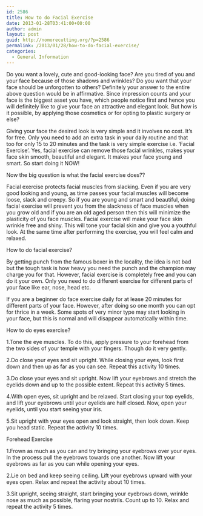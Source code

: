 ```yaml
---
id: 2586
title: How to do Facial Exercise
date: 2013-01-28T03:41:00+00:00
author: admin
layout: post
guid: http://nomorecutting.org/?p=2586
permalink: /2013/01/28/how-to-do-facial-exercise/
categories:
  - General Information
---
```

Do you want a lovely, cute and good-looking face? Are you tired of you and your face because of those shadows and wrinkles? Do you want that your face should be unforgotten to others? Definitely your answer to the entire above question would be in affirmative. Since impression counts and your face is the biggest asset you have, which people notice first and hence you will definitely like to give your face an attractive and elegant look. But how is it possible, by applying those cosmetics or for opting to plastic surgery or else?

Giving your face the desired look is very simple and it involves no cost. It’s for free. Only you need to add an extra task in your daily routine and that too for only 15 to 20 minutes and the task is very simple exercise i.e. ‘Facial Exercise’. Yes, facial exercise can remove those facial wrinkles, makes your face skin smooth, beautiful and elegant. It makes your face young and smart. So start doing it NOW!

Now the big question is what the facial exercise does??

Facial exercise protects facial muscles from slacking. Even if you are very good looking and young, as time passes your facial muscles will become loose, slack and creepy. So if you are young and smart and beautiful, doing facial exercise will prevent you from the slackness of face muscles when you grow old and if you are an old aged person then this will minimize the plasticity of you face muscles. Facial exercise will make your face skin wrinkle free and shiny. This will tone your facial skin and give you a youthful look. At the same time after performing the exercise, you will feel calm and relaxed.

How to do facial exercise?

By getting punch from the famous boxer in the locality, the idea is not bad but the tough task is how heavy you need the punch and the champion may charge you for that. However, facial exercise is completely free and you can do it your own. Only you need to do different exercise for different parts of your face like ear, nose, head etc.

If you are a beginner do face exercise daily for at lease 20 minutes for different parts of your face. However, after doing so one month you can opt for thrice in a week. Some spots of very minor type may start looking in your face, but this is normal and will disappear automatically within time.

How to do eyes exercise?

1.Tone the eye muscles. To do this, apply pressure to your forehead from the two sides of your temple with your fingers. Though do it very gently.

2.Do close your eyes and sit upright. While closing your eyes, look first down and then up as far as you can see. Repeat this activity 10 times.

3.Do close your eyes and sit upright. Now lift your eyebrows and stretch the eyelids down and up to the possible extent. Repeat this activity 5 times.

4.With open eyes, sit upright and be relaxed. Start closing your top eyelids, and lift your eyebrows until your eyelids are half closed. Now, open your eyelids, until you start seeing your iris.

5.Sit upright with your eyes open and look straight, then look down. Keep you head static. Repeat the activity 10 times.

Forehead Exercise

1.Frown as much as you can and try bringing your eyebrows over your eyes. In the process pull the eyebrows towards one another. Now lift your eyebrows as far as you can while opening your eyes.

2.Lie on bed and keep seeing ceiling. Lift your eyebrows upward with your eyes open. Relax and repeat the activity about 10 times.

3.Sit upright, seeing straight, start bringing your eyebrows down, wrinkle nose as much as possible, flaring your nostrils. Count up to 10. Relax and repeat the activity 5 times.